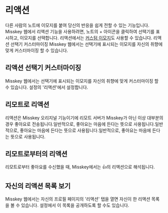 # 리액션

다른 사람의 노트에 이모지를 붙여 당신의 반응을 쉽게 전할 수 있는 기능입니다. Misskey 웹에서 리액션 기능을 사용하려면, 노트의 + 아이콘을 클릭하여 선택기를 표시하고, 이모지를 선택합니다. 리액션에서는 [커스텀 이모지](./custom-emoji.md)도 사용할 수 있습니다. 리액션 선택기 커스터마이징 Misskey 웹에서는 선택기에 표시되는 이모지를 자신의 취향에 맞게 커스터마이징 할 수 있습니다.

## 리액션 선택기 커스터마이징

Misskey 웹에서는 선택기에 표시되는 이모지를 자신의 취향에 맞게 커스터마이징 할 수 있습니다.
설정의 '리액션'에서 설정합니다.

## 리모트로 리액션

리액션은 Misskey 오리지널 기능이기에 리모트 서버가 Misskey가 아닌 이상 대부분의 경우 좋아요로 전송됩니다.일반적으로, 좋아요는 마음에 든다는 뜻으로 사용됩니다.일반적으로, 좋아요는 마음에 든다는 뜻으로 사용됩니다.일반적으로, 좋아요는 마음에 든다는 뜻으로 사용됩니다.

## 리모트로부터의 리액션

리모트로부터 좋아요를 수신했을 때, Misskey에서는 👍의 리액션으로 해석됩니다.

## 자신의 리액션 목록 보기

Misskey 웹에서는 자신의 프로필 페이지의 '리액션' 탭을 열면 자신이 한 리액션 목록을 볼 수 있습니다.
설정에서 이 목록을 공개하도록 할 수도 있습니다.
